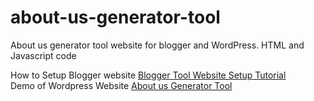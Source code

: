 # about-us-generator-tool
About us generator tool website for blogger and WordPress.  HTML and Javascript code

How to Setup Blogger website 
<a href="https://aswriter.com/about-us-generator-tool-script/">Blogger Tool Website Setup Tutorial</a><br>
Demo of Wordpress Website
<a href="https://adnanlaghari.com/free-about-us-page-generator/">About us Generator Tool</a>

